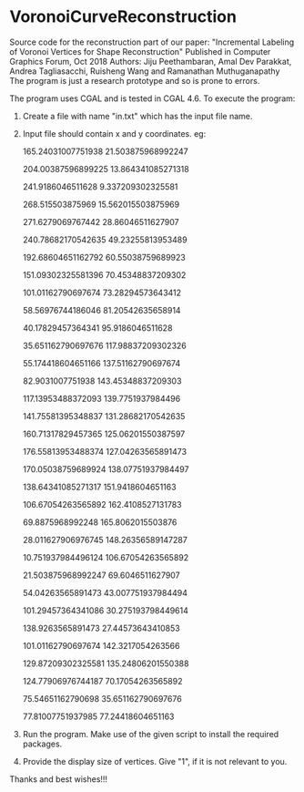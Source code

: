 # VoronoiCurveReconstruction
Source code for the reconstruction part of our paper:  "Incremental Labeling of Voronoi Vertices for Shape Reconstruction"
Published in Computer Graphics Forum, Oct 2018
Authors: Jiju Peethambaran, Amal Dev Parakkat, Andrea Tagliasacchi, Ruisheng Wang and Ramanathan Muthuganapathy
The program is just a research prototype and so is prone to errors.

The program uses CGAL and is tested in CGAL 4.6.
To execute the program:
   1. Create a file with name "in.txt" which has the input file name.
   2. Input file should contain x and y coordinates.
   eg: 
   
        165.24031007751938 21.503875968992247
        
        204.00387596899225 13.864341085271318
        
        241.9186046511628 9.337209302325581
        
        268.515503875969 15.562015503875969
        
        271.6279069767442 28.86046511627907
        
        240.78682170542635 49.23255813953489
        
        192.68604651162792 60.55038759689923
        
        151.09302325581396 70.45348837209302
        
        101.01162790697674 73.28294573643412
        
        58.56976744186046 81.20542635658914
        
        40.17829457364341 95.9186046511628
        
        35.651162790697676 117.98837209302326
        
        55.174418604651166 137.51162790697674
        
        82.9031007751938 143.45348837209303
        
        117.13953488372093 139.7751937984496
        
        141.75581395348837 131.28682170542635
        
        160.71317829457365 125.06201550387597
        
        176.55813953488374 127.04263565891473
        
        170.05038759689924 138.07751937984497
        
        138.64341085271317 151.9418604651163
        
        106.67054263565892 162.4108527131783
        
        69.8875968992248 165.8062015503876
        
        28.011627906976745 148.26356589147287
        
        10.751937984496124 106.67054263565892
        
        21.503875968992247 69.6046511627907
        
        54.04263565891473 43.007751937984494
        
        101.29457364341086 30.275193798449614
        
        138.9263565891473 27.44573643410853
        
        101.01162790697674 142.3217054263566
        
        129.87209302325581 135.24806201550388
        
        124.77906976744187 70.17054263565892
        
        75.54651162790698 35.651162790697676
        
        77.81007751937985 77.24418604651163
        
  3. Run the program. Make use of the given script to install the required packages.
  4. Provide the display size of vertices. Give "1", if it is not relevant to you.
  
  Thanks and best wishes!!!
